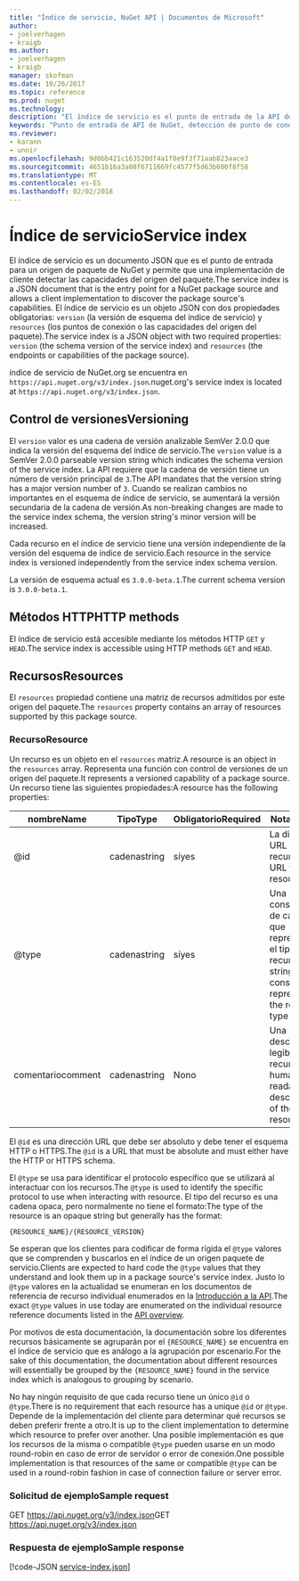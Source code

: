 ```yaml
---
title: "Índice de servicio, NuGet API | Documentos de Microsoft"
author:
- joelverhagen
- kraigb
ms.author:
- joelverhagen
- kraigb
manager: skofman
ms.date: 10/26/2017
ms.topic: reference
ms.prod: nuget
ms.technology: 
description: "El índice de servicio es el punto de entrada de la API de HTTP de NuGet y enumera las capacidades del servidor."
keywords: "Punto de entrada de API de NuGet, detección de punto de conexión de PI NuGetA"
ms.reviewer:
- karann
- unnir
ms.openlocfilehash: 9d0bb421c163520df4a1f0e9f3f71aab823aace3
ms.sourcegitcommit: 4651b16a3a08f6711669fc4577f5d63b600f8f58
ms.translationtype: MT
ms.contentlocale: es-ES
ms.lasthandoff: 02/02/2018
---
```

# <a name="service-index"></a><span data-ttu-id="c0780-104">Índice de servicio</span><span class="sxs-lookup"><span data-stu-id="c0780-104">Service index</span></span>

<span data-ttu-id="c0780-105">El índice de servicio es un documento JSON que es el punto de entrada para un origen de paquete de NuGet y permite que una implementación de cliente detectar las capacidades del origen del paquete.</span><span class="sxs-lookup"><span data-stu-id="c0780-105">The service index is a JSON document that is the entry point for a NuGet package source and allows a client implementation to discover the package source's capabilities.</span></span> <span data-ttu-id="c0780-106">El índice de servicio es un objeto JSON con dos propiedades obligatorias: `version` (la versión de esquema del índice de servicio) y `resources` (los puntos de conexión o las capacidades del origen del paquete).</span><span class="sxs-lookup"><span data-stu-id="c0780-106">The service index is a JSON object with two required properties: `version` (the schema version of the service index) and `resources`  (the endpoints or capabilities of the package source).</span></span>

<span data-ttu-id="c0780-107">índice de servicio de NuGet.org se encuentra en `https://api.nuget.org/v3/index.json`.</span><span class="sxs-lookup"><span data-stu-id="c0780-107">nuget.org's service index is located at `https://api.nuget.org/v3/index.json`.</span></span>

## <a name="versioning"></a><span data-ttu-id="c0780-108">Control de versiones</span><span class="sxs-lookup"><span data-stu-id="c0780-108">Versioning</span></span>

<span data-ttu-id="c0780-109">El `version` valor es una cadena de versión analizable SemVer 2.0.0 que indica la versión del esquema del índice de servicio.</span><span class="sxs-lookup"><span data-stu-id="c0780-109">The `version` value is a SemVer 2.0.0 parseable version string which indicates the schema version of the service index.</span></span>
<span data-ttu-id="c0780-110">La API requiere que la cadena de versión tiene un número de versión principal de `3`.</span><span class="sxs-lookup"><span data-stu-id="c0780-110">The API mandates that the version string has a major version number of `3`.</span></span> <span data-ttu-id="c0780-111">Cuando se realizan cambios no importantes en el esquema de índice de servicio, se aumentará la versión secundaria de la cadena de versión.</span><span class="sxs-lookup"><span data-stu-id="c0780-111">As non-breaking changes are made to the service index schema, the version string's minor version will be increased.</span></span>

<span data-ttu-id="c0780-112">Cada recurso en el índice de servicio tiene una versión independiente de la versión del esquema de índice de servicio.</span><span class="sxs-lookup"><span data-stu-id="c0780-112">Each resource in the service index is versioned independently from the service index schema version.</span></span>

<span data-ttu-id="c0780-113">La versión de esquema actual es `3.0.0-beta.1`.</span><span class="sxs-lookup"><span data-stu-id="c0780-113">The current schema version is `3.0.0-beta.1`.</span></span>

## <a name="http-methods"></a><span data-ttu-id="c0780-114">Métodos HTTP</span><span class="sxs-lookup"><span data-stu-id="c0780-114">HTTP methods</span></span>

<span data-ttu-id="c0780-115">El índice de servicio está accesible mediante los métodos HTTP `GET` y `HEAD`.</span><span class="sxs-lookup"><span data-stu-id="c0780-115">The service index is accessible using HTTP methods `GET` and `HEAD`.</span></span>

## <a name="resources"></a><span data-ttu-id="c0780-116">Recursos</span><span class="sxs-lookup"><span data-stu-id="c0780-116">Resources</span></span>

<span data-ttu-id="c0780-117">El `resources` propiedad contiene una matriz de recursos admitidos por este origen del paquete.</span><span class="sxs-lookup"><span data-stu-id="c0780-117">The `resources` property contains an array of resources supported by this package source.</span></span>

### <a name="resource"></a><span data-ttu-id="c0780-118">Recurso</span><span class="sxs-lookup"><span data-stu-id="c0780-118">Resource</span></span>

<span data-ttu-id="c0780-119">Un recurso es un objeto en el `resources` matriz.</span><span class="sxs-lookup"><span data-stu-id="c0780-119">A resource is an object in the `resources` array.</span></span> <span data-ttu-id="c0780-120">Representa una función con control de versiones de un origen del paquete.</span><span class="sxs-lookup"><span data-stu-id="c0780-120">It represents a versioned capability of a package source.</span></span> <span data-ttu-id="c0780-121">Un recurso tiene las siguientes propiedades:</span><span class="sxs-lookup"><span data-stu-id="c0780-121">A resource has the following properties:</span></span>

<span data-ttu-id="c0780-122">nombre</span><span class="sxs-lookup"><span data-stu-id="c0780-122">Name</span></span>          | <span data-ttu-id="c0780-123">Tipo</span><span class="sxs-lookup"><span data-stu-id="c0780-123">Type</span></span>   | <span data-ttu-id="c0780-124">Obligatorio</span><span class="sxs-lookup"><span data-stu-id="c0780-124">Required</span></span> | <span data-ttu-id="c0780-125">Notas</span><span class="sxs-lookup"><span data-stu-id="c0780-125">Notes</span></span>
------------- | ------ | -------- | -----
@id           | <span data-ttu-id="c0780-126">cadena</span><span class="sxs-lookup"><span data-stu-id="c0780-126">string</span></span> | <span data-ttu-id="c0780-127">sí</span><span class="sxs-lookup"><span data-stu-id="c0780-127">yes</span></span>      | <span data-ttu-id="c0780-128">La dirección URL del recurso</span><span class="sxs-lookup"><span data-stu-id="c0780-128">The URL to the resource</span></span>
@type         | <span data-ttu-id="c0780-129">cadena</span><span class="sxs-lookup"><span data-stu-id="c0780-129">string</span></span> | <span data-ttu-id="c0780-130">sí</span><span class="sxs-lookup"><span data-stu-id="c0780-130">yes</span></span>      | <span data-ttu-id="c0780-131">Una constante de cadena que representa el tipo de recurso</span><span class="sxs-lookup"><span data-stu-id="c0780-131">A string constant representing the resource type</span></span>
<span data-ttu-id="c0780-132">comentario</span><span class="sxs-lookup"><span data-stu-id="c0780-132">comment</span></span>       | <span data-ttu-id="c0780-133">cadena</span><span class="sxs-lookup"><span data-stu-id="c0780-133">string</span></span> | <span data-ttu-id="c0780-134">No</span><span class="sxs-lookup"><span data-stu-id="c0780-134">no</span></span>       | <span data-ttu-id="c0780-135">Una descripción legible del recurso</span><span class="sxs-lookup"><span data-stu-id="c0780-135">A human readable description of the resource</span></span>

<span data-ttu-id="c0780-136">El `@id` es una dirección URL que debe ser absoluto y debe tener el esquema HTTP o HTTPS.</span><span class="sxs-lookup"><span data-stu-id="c0780-136">The `@id` is a URL that must be absolute and must either have the HTTP or HTTPS schema.</span></span>

<span data-ttu-id="c0780-137">El `@type` se usa para identificar el protocolo específico que se utilizará al interactuar con los recursos.</span><span class="sxs-lookup"><span data-stu-id="c0780-137">The `@type` is used to identify the specific protocol to use when interacting with resource.</span></span> <span data-ttu-id="c0780-138">El tipo del recurso es una cadena opaca, pero normalmente no tiene el formato:</span><span class="sxs-lookup"><span data-stu-id="c0780-138">The type of the resource is an opaque string but generally has the format:</span></span>

    {RESOURCE_NAME}/{RESOURCE_VERSION}

<span data-ttu-id="c0780-139">Se esperan que los clientes para codificar de forma rígida el `@type` valores que se comprenden y buscarlos en el índice de un origen paquete de servicio.</span><span class="sxs-lookup"><span data-stu-id="c0780-139">Clients are expected to hard code the `@type` values that they understand and look them up in a package source's service index.</span></span> <span data-ttu-id="c0780-140">Justo lo `@type` valores en la actualidad se enumeran en los documentos de referencia de recurso individual enumerados en la [Introducción a la API](overview.md#resources-and-schema).</span><span class="sxs-lookup"><span data-stu-id="c0780-140">The exact `@type` values in use today are enumerated on the individual resource reference documents listed in the [API overview](overview.md#resources-and-schema).</span></span>

<span data-ttu-id="c0780-141">Por motivos de esta documentación, la documentación sobre los diferentes recursos básicamente se agruparán por el `{RESOURCE_NAME}` se encuentra en el índice de servicio que es análogo a la agrupación por escenario.</span><span class="sxs-lookup"><span data-stu-id="c0780-141">For the sake of this documentation, the documentation about different resources will essentially be grouped by the `{RESOURCE_NAME}` found in the service index which is analogous to grouping by scenario.</span></span> 

<span data-ttu-id="c0780-142">No hay ningún requisito de que cada recurso tiene un único `@id` o `@type`.</span><span class="sxs-lookup"><span data-stu-id="c0780-142">There is no requirement that each resource has a unique `@id` or `@type`.</span></span> <span data-ttu-id="c0780-143">Depende de la implementación del cliente para determinar qué recursos se deben preferir frente a otro.</span><span class="sxs-lookup"><span data-stu-id="c0780-143">It is up to the client implementation to determine which resource to prefer over another.</span></span> <span data-ttu-id="c0780-144">Una posible implementación es que los recursos de la misma o compatible `@type` pueden usarse en un modo round-robin en caso de error de servidor o error de conexión.</span><span class="sxs-lookup"><span data-stu-id="c0780-144">One possible implementation is that resources of the same or compatible `@type` can be used in a round-robin fashion in case of connection failure or server error.</span></span>

### <a name="sample-request"></a><span data-ttu-id="c0780-145">Solicitud de ejemplo</span><span class="sxs-lookup"><span data-stu-id="c0780-145">Sample request</span></span>

<span data-ttu-id="c0780-146">GET https://api.nuget.org/v3/index.json</span><span class="sxs-lookup"><span data-stu-id="c0780-146">GET https://api.nuget.org/v3/index.json</span></span>

### <a name="sample-response"></a><span data-ttu-id="c0780-147">Respuesta de ejemplo</span><span class="sxs-lookup"><span data-stu-id="c0780-147">Sample response</span></span>

[!code-JSON [service-index.json](./_data/service-index.json)]
